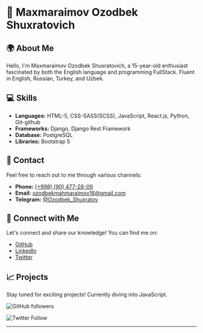 # 👋 Maxmaraimov Ozodbek Shuxratovich

## 🌍 About Me
Hello, I'm Maxmaraimov Ozodbek Shuxratovich, a 15-year-old enthusiast fascinated by both the English language and programming FullStack. Fluent in English, Russian, Turkey, and Uzbek.

## 💻 Skills
- **Languages:** HTML-5, CSS-SASS(SCSS), JavaScript, React.js, Python, Git-github
- **Frameworks:** Django, Django Rest Framework
- **Database:** PostgreSQL
- **Libraries:** Bootstrap 5

## 📱 Contact
Feel free to reach out to me through various channels:
- **Phone:** [(+998) (90) 477-28-09](tel:+998904772809)
- **Email:** [ozodbekmahmaraimov16@gmail.com](mailto:ozodbekmahmaraimov16@gmail.com)
- **Telegram:** [@Ozodbek_Shuxratov](https://t.me/Ozodbek_Shuxratov)

## 🚀 Connect with Me
Let's connect and share our knowledge! You can find me on:
- [GitHub](https://github.com/Maxmaraimo/)
- [LinkedIn](https://www.linkedin.com/in/%D0%BE%D0%B7%D0%BE%D0%B4%D0%B1%D0%B5%D0%BA-%D0%BC%D0%B0%D1%85%D0%BC%D0%B0%D1%80%D0%B0%D0%B8%D0%BC%D0%BE%D0%B2-07480b2a6/)
- [Twitter](https://twitter.com/MrDollor77)

## 📈 Projects
Stay tuned for exciting projects! Currently diving into JavaScript.

![GitHub followers](https://img.shields.io/github/followers/0MAVM0?label=Follow&style=social)

![Twitter Follow](https://img.shields.io/twitter/follow/0MAVM0?label=Follow&style=social)
_________________________________________________